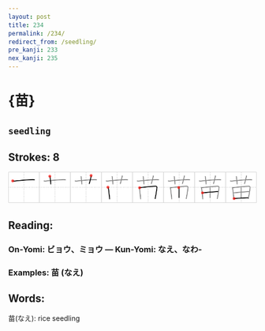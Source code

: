 ```yaml
---
layout: post
title: 234
permalink: /234/
redirect_from: /seedling/
pre_kanji: 233
nex_kanji: 235
---
```


# {苗}

## `seedling`

## Strokes: 8

<div class="stroke"><img src="../images/E88B97.png" /></div>

## Reading:

### On-Yomi: ビョウ、ミョウ &mdash; Kun-Yomi: なえ、なわ-

### Examples: 苗 (なえ)

## Words:

苗(なえ): rice seedling
